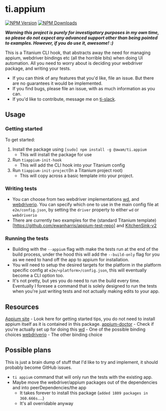 # ti.appium

[![NPM Version][npm-image]][npm-url]
[![NPM Downloads][downloads-image]][downloads-url]


***Warning this project is purely for investigatory purposes in my own time, so please do not expect any advanced support other than being pointed to examples. However, if you do use it, awesome! :)***

This is a Titanium CLI hook, that abstracts away the need for managing appium, webdriver bindings etc (all the horrible bits) when doing UI automation. All you need to worry about is deciding your webdriver package, and writing your tests. 

- If you can think of any features that you'd like, file an issue. But there are no guarantees it would be implemented.
- If you find bugs, please file an issue, with as much information as you can.
- If you'd like to contribute, message me on [ti-slack](http://tislack.org/). 

## Usage

### Getting started

To get started:

1. Install the package using `[sudo] npm install -g @awam/ti.appium`
    - This will install the package for use
2. Run `tiappium-init-hook`
    - This will add the CLI hook into your Titanium config
3. Run `tiappium-init-project`(In a Titanium project root) 
	- This will copy across a basic template into your project.

### Writing tests

- You can choose from two webdriver implementations [wd](http://admc.io/wd/), and [webdriverio](http://webdriver.io/). You can specify which one to use in the main config file at `e2e/config.json`,  by setting the `driver` property to either `wd` or `webdriverio`
- There are currently two examples for the (standard Titanium template)[https://github.com/ewanharris/appium-test-repo] and [KitchenSink-v2]()


### Running the tests

- Building with the `--appium` flag with make the tests run at the end of the build process, under the hood this will add the `--build-only` flag for you as we need to hand off the app to appium for installation.
- You will need to setup the desired targets for the platform in the platform specific config at `e2e/<platform>/config.json`, this will eventually become a CLI option too.
- It's not pretty, but yes you do need to run the build every time. Eventually I foresee a command that is solely designed to run the tests when you're just writing tests and not actually making edits to your app.

## Resources

[Appium site](http://appium.io/) - Look here for getting started tips, you do not need to install appium itself as it is contained in this package.
[appium-doctor](https://www.npmjs.com/package/appium-doctor) - Check if you're actually set up for doing this
[wd](http://admc.io/wd/) - One of the possible binding choices
[webdriverio](http://webdriver.io/) - The other binding choice

 ## Possible plans

This is just a brain dump of stuff that I'd like to try and implement, it should probably become GitHub issues.

- `ti appium` command that will only run the tests with the existing app.
- Maybe move the webdriver/appium packages out of the dependencies and into peerDependencies/the app
    - It takes forever to install this package (`added 1809 packages in 360.666s`....)
    - It's all overridable anyway

[npm-image]: https://img.shields.io/npm/v/@awam/ti.appium.svg
[npm-url]: https://npmjs.org/package/@awam/ti.appium
[downloads-image]: https://img.shields.io/npm/dm/@awam/ti.appium.svg
[downloads-url]: https://npmjs.org/package/@awam/ti.appium
